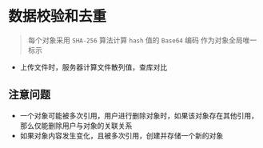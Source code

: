 # 数据校验和去重

> 每个对象采用 `SHA-256` 算法计算 `hash` 值的 `Base64` 编码 作为对象全局唯一标示

* 上传文件时，服务器计算文件散列值，查库对比

## 注意问题

* 一个对象可能被多次引用，用户进行删除对象时，如果该对象存在其他引用，那么仅能删除用户与对象的关联关系
* 如果对象内容发生变化，且被多次引用，创建并存储一个新的对象

